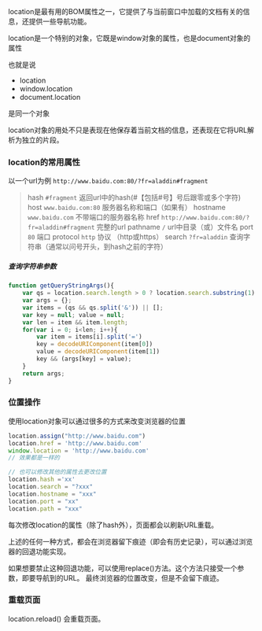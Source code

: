 location是最有用的BOM属性之一，它提供了与当前窗口中加载的文档有关的信息，还提供一些导航功能。

location是一个特别的对象，它既是window对象的属性，也是document对象的属性

也就是说

* location 
* window.location 
* document.location 

是同一个对象

location对象的用处不只是表现在他保存着当前文档的信息，还表现在它将URL解析为独立的片段。
### location的常用属性
以一个url为例 `http://www.baidu.com:80/?fr=aladdin#fragment`

> hash    `#fragment`          返回url中的hash(#【包括#号】号后跟零或多个字符)
> host   `www.baidu.com:80`    服务器名称和端口（如果有）
> hostname `www.baidu.com`     不带端口的服务器名称
> href    `http://www.baidu.com:80/?fr=aladdin#fragment`  完整的url
> pathname `/`                 url中目录（或）文件名
> port    `80`                 端口
> protocol  `http`             协议 （http或https）
> search    `?fr=aladdin`      查询字符串（通常以问号开头，到hash之前的字符）

##### 查询字符串参数
```javascript
function getQueryStringArgs(){
    var qs = location.search.length > 0 ? location.search.substring(1) : "";
    var args = {};
    var items = (qs && qs.split('&')) || [];
    var key = null; value = null;
    var len = item && item.length;
    for(var i = 0; i<len; i++){
        var item = items[i].split('=')
        key = decodeURIComponent(item[0])
        value = decodeURIComponent(item[1])
        key && (args[key] = value);
    }
    return args;
}
```

### 位置操作
使用location对象可以通过很多的方式来改变浏览器的位置
```javascript
location.assign("http://www.baidu.com") 
location.href = 'http://www.baidu.com'
window.location = 'http://www.baidu.com'
// 效果都是一样的

// 也可以修改其他的属性去更改位置
location.hash ='xx'
location.search = "?xxx"
location.hostname = "xxx"
location.port = "xx"
location.path = "xxx"
```
每次修改location的属性（除了hash外），页面都会以刷新URL重载。

上述的任何一种方式，都会在浏览器留下痕迹（即会有历史记录），可以通过浏览器的回退功能实现。

如果想要禁止这种回退功能，可以使用replace()方法。这个方法只接受一个参数，即要导航到的URL。
最终浏览器的位置改变，但是不会留下痕迹。

### 重载页面
location.reload() 会重载页面。